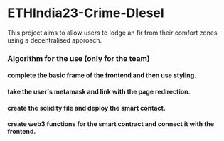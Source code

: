# ETHIndia23-Crime-DIesel

This project aims to allow users to lodge an fir from their comfort zones using a decentralised approach.

### Algorithm for the use (only for the team)

#### complete the basic frame of the frontend and then use styling.

#### take the user's metamask and link with the page redirection.

#### create the solidity file and deploy the smart contact.

#### create web3 functions for the smart contract and connect it with the frontend.
